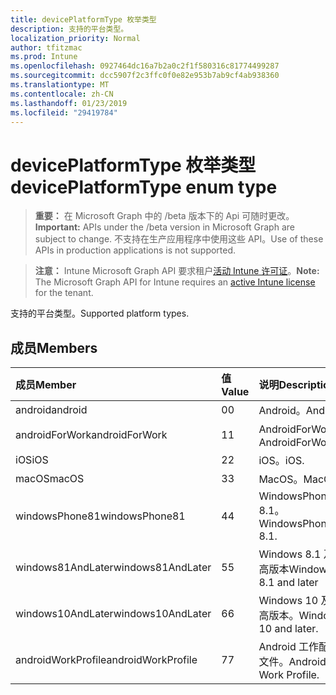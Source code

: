 ```yaml
---
title: devicePlatformType 枚举类型
description: 支持的平台类型。
localization_priority: Normal
author: tfitzmac
ms.prod: Intune
ms.openlocfilehash: 0927464dc16a7b2a0c2f1f580316c81774499287
ms.sourcegitcommit: dcc5907f2c3ffc0f0e82e953b7ab9cf4ab938360
ms.translationtype: MT
ms.contentlocale: zh-CN
ms.lasthandoff: 01/23/2019
ms.locfileid: "29419784"
---
```

# <a name="deviceplatformtype-enum-type"></a><span data-ttu-id="72d38-103">devicePlatformType 枚举类型</span><span class="sxs-lookup"><span data-stu-id="72d38-103">devicePlatformType enum type</span></span>

> <span data-ttu-id="72d38-104">**重要：** 在 Microsoft Graph 中的 /beta 版本下的 Api 可随时更改。</span><span class="sxs-lookup"><span data-stu-id="72d38-104">**Important:** APIs under the /beta version in Microsoft Graph are subject to change.</span></span> <span data-ttu-id="72d38-105">不支持在生产应用程序中使用这些 API。</span><span class="sxs-lookup"><span data-stu-id="72d38-105">Use of these APIs in production applications is not supported.</span></span>

> <span data-ttu-id="72d38-106">**注意：** Intune Microsoft Graph API 要求租户[活动 Intune 许可证](https://go.microsoft.com/fwlink/?linkid=839381)。</span><span class="sxs-lookup"><span data-stu-id="72d38-106">**Note:** The Microsoft Graph API for Intune requires an [active Intune license](https://go.microsoft.com/fwlink/?linkid=839381) for the tenant.</span></span>

<span data-ttu-id="72d38-107">支持的平台类型。</span><span class="sxs-lookup"><span data-stu-id="72d38-107">Supported platform types.</span></span>

## <a name="members"></a><span data-ttu-id="72d38-108">成员</span><span class="sxs-lookup"><span data-stu-id="72d38-108">Members</span></span>
|<span data-ttu-id="72d38-109">成员</span><span class="sxs-lookup"><span data-stu-id="72d38-109">Member</span></span>|<span data-ttu-id="72d38-110">值</span><span class="sxs-lookup"><span data-stu-id="72d38-110">Value</span></span>|<span data-ttu-id="72d38-111">说明</span><span class="sxs-lookup"><span data-stu-id="72d38-111">Description</span></span>|
|:---|:---|:---|
|<span data-ttu-id="72d38-112">android</span><span class="sxs-lookup"><span data-stu-id="72d38-112">android</span></span>|<span data-ttu-id="72d38-113">0</span><span class="sxs-lookup"><span data-stu-id="72d38-113">0</span></span>|<span data-ttu-id="72d38-114">Android。</span><span class="sxs-lookup"><span data-stu-id="72d38-114">Android.</span></span>|
|<span data-ttu-id="72d38-115">androidForWork</span><span class="sxs-lookup"><span data-stu-id="72d38-115">androidForWork</span></span>|<span data-ttu-id="72d38-116">1</span><span class="sxs-lookup"><span data-stu-id="72d38-116">1</span></span>|<span data-ttu-id="72d38-117">AndroidForWork。</span><span class="sxs-lookup"><span data-stu-id="72d38-117">AndroidForWork.</span></span>|
|<span data-ttu-id="72d38-118">iOS</span><span class="sxs-lookup"><span data-stu-id="72d38-118">iOS</span></span>|<span data-ttu-id="72d38-119">2</span><span class="sxs-lookup"><span data-stu-id="72d38-119">2</span></span>|<span data-ttu-id="72d38-120">iOS。</span><span class="sxs-lookup"><span data-stu-id="72d38-120">iOS.</span></span>|
|<span data-ttu-id="72d38-121">macOS</span><span class="sxs-lookup"><span data-stu-id="72d38-121">macOS</span></span>|<span data-ttu-id="72d38-122">3</span><span class="sxs-lookup"><span data-stu-id="72d38-122">3</span></span>|<span data-ttu-id="72d38-123">MacOS。</span><span class="sxs-lookup"><span data-stu-id="72d38-123">MacOS.</span></span>|
|<span data-ttu-id="72d38-124">windowsPhone81</span><span class="sxs-lookup"><span data-stu-id="72d38-124">windowsPhone81</span></span>|<span data-ttu-id="72d38-125">4</span><span class="sxs-lookup"><span data-stu-id="72d38-125">4</span></span>|<span data-ttu-id="72d38-126">WindowsPhone 8.1。</span><span class="sxs-lookup"><span data-stu-id="72d38-126">WindowsPhone 8.1.</span></span>|
|<span data-ttu-id="72d38-127">windows81AndLater</span><span class="sxs-lookup"><span data-stu-id="72d38-127">windows81AndLater</span></span>|<span data-ttu-id="72d38-128">5</span><span class="sxs-lookup"><span data-stu-id="72d38-128">5</span></span>|<span data-ttu-id="72d38-129">Windows 8.1 及更高版本</span><span class="sxs-lookup"><span data-stu-id="72d38-129">Windows 8.1 and later</span></span>|
|<span data-ttu-id="72d38-130">windows10AndLater</span><span class="sxs-lookup"><span data-stu-id="72d38-130">windows10AndLater</span></span>|<span data-ttu-id="72d38-131">6</span><span class="sxs-lookup"><span data-stu-id="72d38-131">6</span></span>|<span data-ttu-id="72d38-132">Windows 10 及更高版本。</span><span class="sxs-lookup"><span data-stu-id="72d38-132">Windows 10 and later.</span></span>|
|<span data-ttu-id="72d38-133">androidWorkProfile</span><span class="sxs-lookup"><span data-stu-id="72d38-133">androidWorkProfile</span></span>|<span data-ttu-id="72d38-134">7</span><span class="sxs-lookup"><span data-stu-id="72d38-134">7</span></span>|<span data-ttu-id="72d38-135">Android 工作配置文件。</span><span class="sxs-lookup"><span data-stu-id="72d38-135">Android Work Profile.</span></span>|




